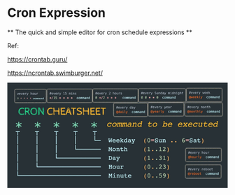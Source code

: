 # Cron Expression

\*\* The quick and simple editor for cron schedule expressions \*\*

Ref:

https://crontab.guru/

https://ncrontab.swimburger.net/

![alt text](images\cron-expression.png)
